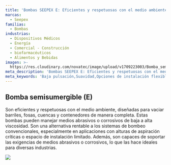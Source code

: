 ```yaml
---
title: 'Bombas SEEPEX E: Eficientes y respetuosas con el medio ambiente'
marcas:
  - Seepex
familias:
  - Bombas
industrias:
  - Dispositivos Médicos
  - Energía
  - Comercial - Construcción
  - biofarmacéuticos
  - Alimentos y Bebidas
imagen: >-
  https://res.cloudinary.com/novatec/image/upload/v1709223003/Bomba_semisumergible_E_Seepex_oqunqb.jpg
meta_description: 'Bombas SEEPEX E: Eficientes y respetuosas con el medio ambiente'
meta_keywords: 'Baja pulsación,Suavidad,Opciones de instalación flexibles,Compatibilidad'
---
```


## Bomba semisumergible (E) 

Son eficientes y respetuosas con el medio ambiente, diseñadas para vaciar barriles, fosas, cuencas y contenedores de manera completa. Estas bombas pueden manejar medios abrasivos o corrosivos de baja a alta viscosidad. Son una alternativa rentable a los sistemas de bombeo convencionales, especialmente en aplicaciones con alturas de aspiración críticas o espacio de instalación limitado. Además, son capaces de soportar las exigencias de medios abrasivos o corrosivos, lo que las hace ideales para diversas industrias.

![](https://res.cloudinary.com/novatec/image/upload/v1709223003/Bomba_semisumergible_E_Seepex_oqunqb.jpg)
